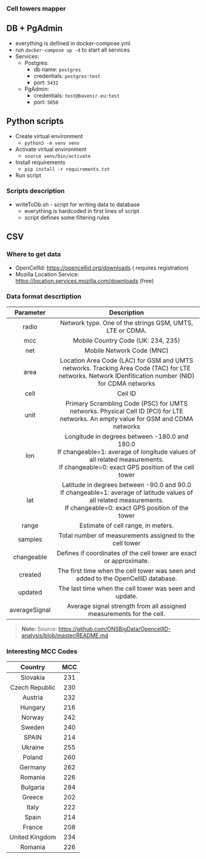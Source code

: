 ### Cell towers mapper

## DB + PgAdmin
- everything is defined in docker-compose.yml
- run `docker-compose up -d` to start all services
- Services:
    - Postgres: 
        - db name: `postgres`
        - credentials: `postgres:test`
        - port: `5432`
    - PgAdmin:
        - credentials: `test@bavenir.eu:test`
        - port: `5050`

## Python scripts
-   Create virtual environment
    - `python3 -m venv venv`
-   Activate virtual environment
    - `source venv/bin/activate`
-   Install requirements
    - `pip install -r requirements.txt`
-   Run script
### Scripts description
- writeToDb.sh - script for writing data to database
    - everything is hardcoded in first lines of script
    - script defines some filtering rules


## CSV
### Where to get data
- OpenCellId: https://opencellid.org/downloads ( requires registration)
- Mozilla Location Service: https://location.services.mozilla.com/downloads (free)
### Data format descrtiption
| Parameter | Description |
|:----------:|:-----------:|
| radio| Network type. One of the strings GSM, UMTS, LTE or CDMA.|
|mcc| Mobile Country Code (UK: 234, 235)|
|net| Mobile Network Code (MNC)|
|area|Location Area Code (LAC) for GSM and UMTS networks. Tracking Area Code (TAC) for LTE networks. Network IDenfitication number (NID) for CDMA networks |
|cell|Cell ID|
|unit| Primary Scrambling Code (PSC) for UMTS networks. Physical Cell ID (PCI) for LTE networks. An empty value for GSM and CDMA networks|
|lon|Longitude in degrees between -180.0 and 180.0 <br> If changeable=1: average of longitude values of all related measurements. <br> If changeable=0: exact GPS position of the cell tower|
|lat| Latitude in degrees between -90.0 and 90.0 <br> If changeable=1: average of latitude values of all related measurements. <br> If changeable=0: exact GPS position of the tower|
|range| Estimate of cell range, in meters.
|samples|Total number of measurements assigned to the cell tower
|changeable| Defines if coordinates of the cell tower are exact or approximate.|
|created| The first time when the cell tower was seen and added to the OpenCellID database.|
|updated|The last time when the cell tower was seen and update.|
|averageSignal| Average signal strength from all assigned measurements for the cell.|

> **Note:** Source: https://github.com/ONSBigData/OpencellID-analysis/blob/master/README.md
### Interesting MCC Codes 
| Country | MCC |
|:-------:|:---:|
| Slovakia | 231 |
| Czech Republic | 230 |
| Austria | 232 |
| Hungary | 216 |
| Norway | 242 |
| Sweden | 240 |
| SPAIN | 214 |
| Ukraine | 255 |
| Poland | 260 |
| Germany | 262 |
| Romania | 226 |
| Bulgaria | 284 |
| Greece | 202 |
| Italy | 222 |
| Spain | 214 |
| France | 208 |
| United Kingdom | 234 |
| Romania | 226 |



